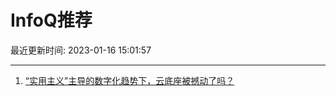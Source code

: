 # InfoQ推荐

最近更新时间: 2023-01-16 15:01:57

--- 
1. [“实用主义”主导的数字化趋势下，云底座被撼动了吗？](https://www.infoq.cn/article/yzpZpUaq7A8GEkXLOLgS) 

